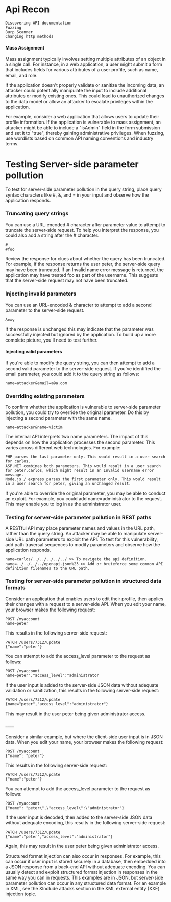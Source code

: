 # Api Recon
    Discovering API documentation
    Fuzzing
    Burp Scanner
    Changing http methods
#### Mass Assignment
Mass assignment typically involves setting multiple attributes of an object in a single call. For instance, in a web application, a user might submit a form that includes fields for various attributes of a user profile, such as name, email, and role.

If the application doesn't properly validate or sanitize the incoming data, an attacker could potentially manipulate the input to include additional attributes or modify existing ones. This could lead to unauthorized changes to the data model or allow an attacker to escalate privileges within the application.

For example, consider a web application that allows users to update their profile information. If the application is vulnerable to mass assignment, an attacker might be able to include a "isAdmin" field in the form submission and set it to "true", thereby gaining administrative privileges.
When fuzzing, use wordlists based on common API naming conventions and industry terms. 
# Testing Server-side parameter pollution 
To test for server-side parameter pollution in the query string, place query syntax characters like #, &, and = in your input and observe how the application responds.
### Truncating query strings
 You can use a URL-encoded # character after parameter value to attempt to truncate the server-side request. To help you interpret the response, you could also add a string after the # character. 
```
#
#foo
```
Review the response for clues about whether the query has been truncated. For example, if the response returns the user peter, the server-side query may have been truncated. If an Invalid name error message is returned, the application may have treated foo as part of the username. This suggests that the server-side request may not have been truncated.
### Injecting invalid parameters
You can use an URL-encoded & character to attempt to add a second parameter to the server-side request.
```
&x=y
```
If the response is unchanged this may indicate that the parameter was successfully injected but ignored by the application. To build up a more complete picture, you'll need to test further. 
#### Injecting valid parameters
If you're able to modify the query string, you can then attempt to add a second valid parameter to the server-side request. If you've identified the email parameter, you could add it to the query string as follows: 
```
name=attacker&email=a@a.com
```
### Overriding existing parameters
To confirm whether the application is vulnerable to server-side parameter pollution, you could try to override the original parameter. Do this by injecting a second parameter with the same name.
```
name=attacker&name=victim
```
 The internal API interprets two name parameters. The impact of this depends on how the application processes the second parameter. This varies across different web technologies. For example:

    PHP parses the last parameter only. This would result in a user search for carlos.
    ASP.NET combines both parameters. This would result in a user search for peter,carlos, which might result in an Invalid username error message.
    Node.js / express parses the first parameter only. This would result in a user search for peter, giving an unchanged result.
If you're able to override the original parameter, you may be able to conduct an exploit. For example, you could add name=administrator to the request. This may enable you to log in as the administrator user. 
### Testing for server-side parameter pollution in REST paths
A RESTful API may place parameter names and values in the URL path, rather than the query string. An attacker may be able to manipulate server-side URL path parameters to exploit the API. To test for this vulnerability, add path traversal sequences to modify parameters and observe how the application responds.
```
name=carlos/../../../../../ >> To navigate the api definition.
name=../../../../openapi.json%23 >> Add or bruteforce some common API definition filenames to the URL path.
```
### Testing for server-side parameter pollution in structured data formats
 Consider an application that enables users to edit their profile, then applies their changes with a request to a server-side API. When you edit your name, your browser makes the following request:
```
POST /myaccount
name=peter
```
This results in the following server-side request:
```
PATCH /users/7312/update
{"name":"peter"}
```
You can attempt to add the access_level parameter to the request as follows:
```
POST /myaccount
name=peter","access_level":"administrator
```
If the user input is added to the server-side JSON data without adequate validation or sanitization, this results in the following server-side request:
```
PATCH /users/7312/update
{name="peter","access_level":"administrator"}
```
This may result in the user peter being given administrator access. 
#### ____
Consider a similar example, but where the client-side user input is in JSON data. When you edit your name, your browser makes the following request:
```
POST /myaccount
{"name": "peter"}
```
This results in the following server-side request:
```
PATCH /users/7312/update
{"name":"peter"}
```
You can attempt to add the access_level parameter to the request as follows:
```
POST /myaccount
{"name": "peter\",\"access_level\":\"administrator"}
```
If the user input is decoded, then added to the server-side JSON data without adequate encoding, this results in the following server-side request:
```
PATCH /users/7312/update
{"name":"peter","access_level":"administrator"}
```
Again, this may result in the user peter being given administrator access.

Structured format injection can also occur in responses. For example, this can occur if user input is stored securely in a database, then embedded into a JSON response from a back-end API without adequate encoding. You can usually detect and exploit structured format injection in responses in the same way you can in requests. This examples are in JSON, but server-side parameter pollution can occur in any structured data format. For an example in XML, see the XInclude attacks section in the XML external entity (XXE) injection topic.
